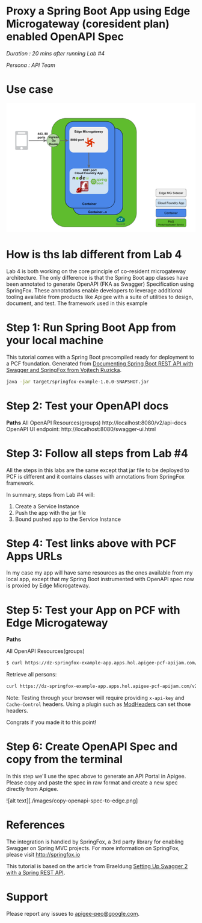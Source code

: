 # Proxy a Spring Boot App using Edge Microgateway (coresident plan) enabled OpenAPI Spec

*Duration : 20 mins after running Lab #4*

*Persona : API Team*

# Use case

![Apigee Microgateway Coresident Plan](./images/Apigee_Microgateway_Coresident.png "Apigee Microgateway Coresident Plan")

# How is ths lab different from Lab 4
Lab 4 is both working on the core principle of co-resident microgateway architecture. The only difference is that the Spring Boot app classes have been annotated to generate OpenAPI (FKA as Swagger) Specification using SpringFox. These annotations enable developers to leverage additional tooling available from products like Apigee with a suite of utilities to design, document, and test. The framework used in this example

# Step 1: Run Spring Boot App from your local machine
This tutorial comes with a Spring Boot precompiled ready for deployment to a PCF foundation. Generated from [Documenting Spring Boot REST API with Swagger and SpringFox from Vojtech Ruzicka](https://www.vojtechruzicka.com/documenting-spring-boot-rest-api-swagger-springfox/).

```bash
java -jar target/springfox-example-1.0.0-SNAPSHOT.jar
```

# Step 2: Test your OpenAPI docs

**Paths**
All OpenAPI Resources(groups) http://localhost:8080/v2/api-docs
OpenAPI UI endpoint: http://localhost:8080/swagger-ui.html


# Step 3: Follow all steps from Lab #4

All the steps in this labs are the same except that jar file to be deployed to PCF is different and it contains classes with annotations from SpringFox framework.

In summary, steps from Lab #4 will:

1. Create a Service Instance
2. Push the app with the jar file
3. Bound pushed app to the Service Instance

# Step 4: Test links above with PCF Apps URLs
In my case my app will have same resources as the ones available from my local app, except that my Spring Boot instrumented with OpenAPI spec now is proxied by Edge Microgateway.


# Step 5: Test your App on PCF with Edge Microgateway

**Paths**

All OpenAPI Resources(groups) 

```bash
$ curl https://dz-springfox-example-app.apps.hol.apigee-pcf-apijam.com/v2/api-docs -H 'x-api-key:yty2x3mP5A1otbSwmiKRAY4ipMOonupF' -H 'Cache-Control: no-cache' -k
```

Retrieve all persons:

```bash
curl https://dz-springfox-example-app.apps.hol.apigee-pcf-apijam.com/v2/persons/ -H 'x-api-key:yty2x3mP5A1otbSwmiKRAY4ipMOonupF' -H 'Cache-Control: no-cache' -k
```


Note: Testing through your browser will require providing `x-api-key` and `Cache-Control` headers. Using a plugin such as [ModHeaders](https://chrome.google.com/webstore/detail/modheader/idgpnmonknjnojddfkpgkljpfnnfcklj/related?hl=en) can set those headers.

Congrats if you made it to this point!

# Step 6: Create OpenAPI Spec and copy from the terminal

In this step we'll use the spec above to generate an API Portal in Apigee. Please copy and paste the spec in raw format and create a new spec directly from Apigee.

![alt text][./images/copy-openapi-spec-to-edge.png]


# References

The integration is handled by SpringFox, a 3rd party library for enabling Swagger on Spring MVC projects.
For more information on SpringFox, please visit http://springfox.io

This tutorial is based on the article from Braeldung [Setting Up Swagger 2 with a Spring REST API](http://www.baeldung.com/swagger-2-documentation-for-spring-rest-api). 

# Support

Please report any issues to apigee-pec@google.com.